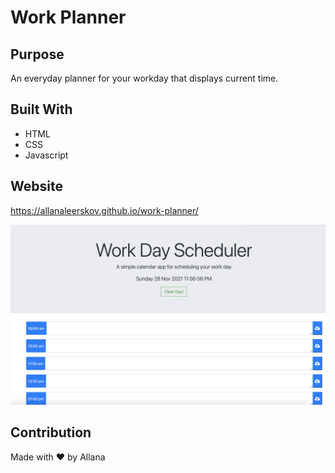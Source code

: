 # Work Planner

## Purpose
An everyday planner for your workday that displays current time.

## Built With
* HTML
* CSS
* Javascript

## Website
https://allanaleerskov.github.io/work-planner/

![Webpage Snapshot](assets/Images/screen-shot.png)

## Contribution
Made with ❤️ by Allana
